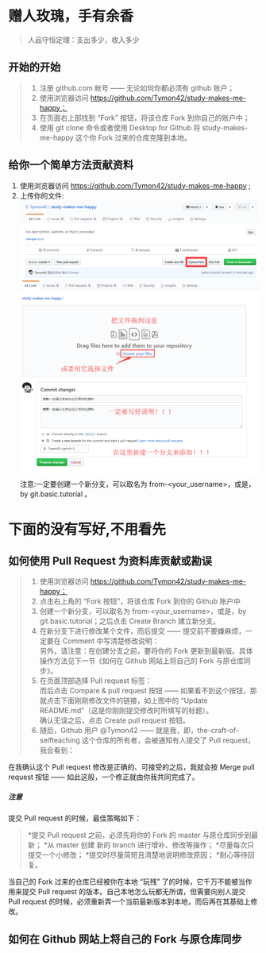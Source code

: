 # 赠人玫瑰，手有余香
>人品守恒定理：支出多少，收入多少

## 开始的开始

>1. 注册 github.com 帐号 —— 无论如何你都必须有 github 账户；<br>
>2. 使用浏览器访问 https://github.com/Tymon42/study-makes-me-happy；<br>
>3. 在页面右上部找到 “Fork” 按钮，将该仓库 Fork 到你自己的账户中；<br>
>4. 使用 git clone 命令或者使用 Desktop for Github 将 study-makes-me-happy 这个你 Fork 过来的仓库克隆到本地。<br>

## 给你一个简单方法贡献资料
1. 使用浏览器访问 https://github.com/Tymon42/study-makes-me-happy ;
2. 上传你的文件:
![简单方法的第一步](./简单方法的第一步.png)
![简单方法的第二步](./简单方法的第二步.png)
注意:一定要创建一个新分支，可以取名为 from-<your_username>，或是，by git.basic.tutorial 。

# 下面的没有写好,不用看先
## 如何使用 Pull Request 为资料库贡献或勘误
>1. 使用浏览器访问 https://github.com/Tymon42/study-makes-me-happy；<br>
>2. 点击右上角的 “Fork 按钮”，将该仓库 Fork 到你的 Github 账户中
>3. 创建一个新分支，可以取名为 from-<your_username>，或是，by git.basic.tutorial；之后点击 Create Branch 建立新分支。
>4. 在新分支下进行修改某个文件，而后提交 —— 提交前不要嫌麻烦，一定要在 Comment 中写清楚修改说明：<br>
另外，请注意：在创建分支之前，要将你的 Fork 更新到最新版。具体操作方法见下一节《如何在 Github 网站上将自己的 Fork 与原仓库同步》。
>5. 在页面顶部选择 Pull request 标签：<br>
而后点击 Compare & pull request 按钮 —— 如果看不到这个按钮，那就点击下面刚刚修改文件的链接，如上图中的 “Update README.md”（这是你刚刚提交修改时所填写的标题）。<br>
确认无误之后，点击 Create pull request 按钮。
>6. 随后，Github 用户 @Tymon42 —— 就是我，即，the-craft-of-selfteaching 这个仓库的所有者，会被通知有人提交了 Pull request，我会看到：<br>

在我确认这个 Pull request 修改是正确的、可接受的之后，我就会按 Merge pull request 按钮 —— 如此这般，一个修正就由你我共同完成了。<br>

##### **注意**

提交 Pull request 的时候，最佳策略如下：
>*提交 Pull request 之前，必须先将你的 Fork 的 master 与原仓库同步到最新；
>*从 master 创建 新的 branch 进行增补、修改等操作；
>*尽量每次只提交一个小修改；
>*提交时尽量简短且清楚地说明修改原因；
>*耐心等待回复。<br>

当自己的 Fork 过来的仓库已经被你在本地 “玩残” 了的时候，它千万不能被当作用来提交 Pull request 的版本。自己本地怎么玩都无所谓，但需要向别人提交 Pull request 的时候，必须重新弄一个当前最新版本到本地，而后再在其基础上修改。

## 如何在 Github 网站上将自己的 Fork 与原仓库同步

